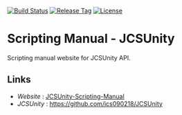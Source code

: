 [![Build Status](https://travis-ci.com/jcs090218/Scripting-Manual-JCSUnity.svg?branch=master)](https://travis-ci.com/jcs090218/Scripting-Manual-JCSUnity)
[![Release Tag](https://img.shields.io/github/tag/jcs090218/Scripting-Manual-JCSUnity.svg?label=release)](https://github.com/jcs090218/Scripting-Manual-JCSUnity/releases/latest)
[![License](https://img.shields.io/badge/License-Apache%202.0-blue.svg)](https://opensource.org/licenses/Apache-2.0)


# Scripting Manual - JCSUnity

Scripting manual website for JCSUnity API. 


## Links ##
* *Website* : <a href="http://www.jcs-profile.com:3001">JCSUnity-Scripting-Manual</a>
* *JCSUnity* : https://github.com/jcs090218/JCSUnity
